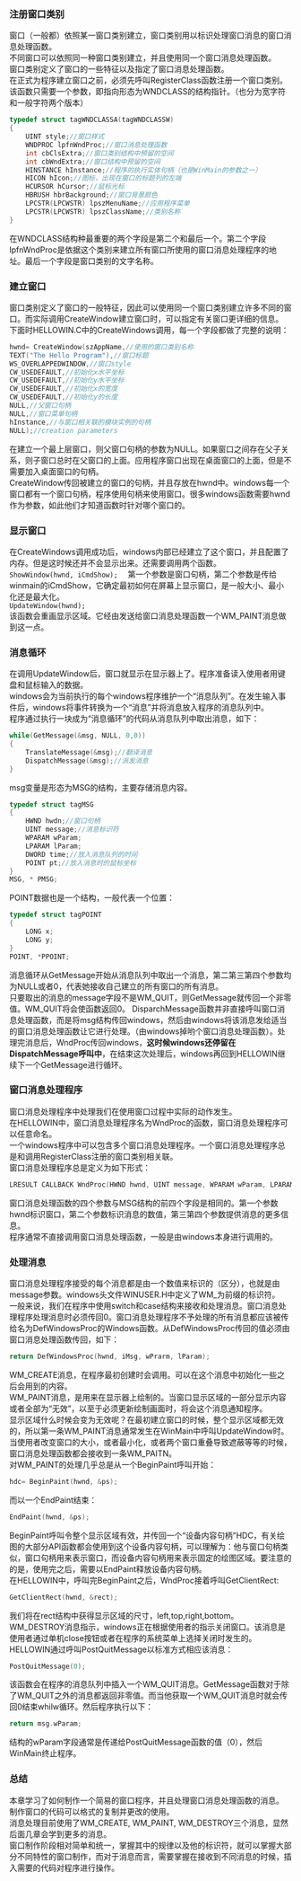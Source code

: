 ### 注册窗口类别
窗口（一般都）依照某一窗口类别建立，窗口类别用以标识处理窗口消息的窗口消息处理函数。  
不同窗口可以依照同一种窗口类别建立，并且使用同一个窗口消息处理函数。  
窗口类别定义了窗口的一些特征以及指定了窗口消息处理函数。  
在正式为程序建立窗口之前，必须先呼叫RegisterClass函数注册一个窗口类别。该函数只需要一个参数，即指向形态为WNDCLASS的结构指针。（也分为宽字符和一般字符两个版本）  
```c
typedef struct tagWNDCLASSA(tagWNDCLASSW)  
{  
	UINT style;//窗口样式  
	WNDPROC lpfnWndProc;//窗口消息处理函数  
	int cbClsExtra;//窗口类别结构中预留的空间  
	int cbWndExtra;//窗口结构中预留的空间  
	HINSTANCE hInstance;//程序的执行实体句柄（也是WinMain的参数之一）  
	HICON hIcon;//图标，出现在窗口的标题列的左端  
	HCURSOR hCursor;//鼠标光标  
	HBRUSH hbrBackground;//窗口背景颜色  
	LPCSTR(LPCWSTR) lpszMenuName;//应用程序菜单  
	LPCSTR(LPCWSTR) lpszClassName;//类别名称  
}
```     
在WNDCLASS结构种最重要的两个字段是第二个和最后一个。第二个字段lpfnWndProc是依据这个类别来建立所有窗口所使用的窗口消息处理程序的地址。最后一个字段是窗口类别的文字名称。  
### 建立窗口  
窗口类别定义了窗口的一般特征，因此可以使用同一个窗口类别建立许多不同的窗口。而实际调用CreateWindow建立窗口时，可以指定有关窗口更详细的信息。  
下面时HELLOWIN.C中的CreateWindows调用，每一个字段都做了完整的说明：  
```c
hwnd= CreateWindow(szAppName,//使用的窗口类别名称  
TEXT("The Hello Program"),//窗口标题  
WS_OVERLAPPEDWINDOW,//窗口style  
CW_USEDEFAULT,//初始化x水平坐标  
CW_USEDEFAULT,//初始化y水平坐标  
CW_USEDEFAULT,//初始化x的宽度  
CW_USEDEFAULT,//初始化y的长度  
NULL,//父窗口句柄  
NULL,//窗口菜单句柄  
hInstance,//与窗口相关联的模块实例的句柄   
NULL);//creation parameters
```
在建立一个最上层窗口，则父窗口句柄的参数为NULL。如果窗口之间存在父子关系，则子窗口总时在父窗口的上面。应用程序窗口出现在桌面窗口的上面，但是不需要加入桌面窗口的句柄。  
CreateWindow传回被建立的窗口的句柄，并且存放在hwnd中。windows每一个窗口都有一个窗口句柄，程序使用句柄来使用窗口。很多windows函数需要hwnd作为参数，如此他们才知道函数时针对哪个窗口的。  
### 显示窗口  
在CreateWindows调用成功后，windows内部已经建立了这个窗口，并且配置了内存。但是这时候还并不会显示出来。还需要调用两个函数。  
`ShowWindow(hwnd, iCmdShow);  `
第一个参数是窗口句柄，第二个参数是传给winmain的iCmdShow，它确定最初如何在屏幕上显示窗口，是一般大小、最小化还是最大化。  
`UpdateWindow(hwnd);`  
该函数会重画显示区域。它经由发送给窗口消息处理函数一个WM_PAINT消息做到这一点。  
### 消息循环  
在调用UpdateWindow后，窗口就显示在显示器上了。程序准备读入使用者用键盘和鼠标输入的数据。  
windows会为当前执行的每个windows程序维护一个“消息队列”。在发生输入事件后，windows将事件转换为一个“消息”并将消息放入程序的消息队列中。  
程序通过执行一块成为“消息循环”的代码从消息队列中取出消息，如下：  
```c
while(GetMessage(&msg, NULL, 0,0))  
{  
	TranslateMessage(&msg);//翻译消息  
	DispatchMessage(&msg);//派发消息  
}
```  
msg变量是形态为MSG的结构，主要存储消息内容。  
```c
typedef struct tagMSG  
{  
	HWND hwdn;//窗口句柄  
	UINT message;//消息标识符  
	WPARAM wParam;  
	LPARAM lParam;  
	DWORD time;//放入消息队列的时间  
	POINT pt;//放入消息时的鼠标坐标  
}  
MSG, * PMSG;
```  
POINT数据也是一个结构，一般代表一个位置：  
```c
typedef struct tagPOINT  
{  
	LONG x;  
	LONG y;  
}  
POINT, *PPOINT;
```  
消息循环从GetMessage开始从消息队列中取出一个消息，第二第三第四个参数均为NULL或者0，代表她接收自己建立的所有窗口的所有消息。  
只要取出的消息的message字段不是WM_QUIT，则GetMessage就传回一个非零值。WM_QUIT将会使函数返回0。
DisparchMessage函数并非直接呼叫窗口消息处理函数，而是将msg结构传回windows，然后由windows将该消息发给适当的窗口消息处理函数让它进行处理。（由windows掉哟个窗口消息处理函数）。处理完消息后，WndProc传回windows，**这时候windows还停留在DispatchMessage呼叫中**，在结束这次处理后，windows再回到HELLOWIN继续下一个GetMessage进行循环。  
### 窗口消息处理程序
窗口消息处理程序中处理我们在使用窗口过程中实际的动作发生。  
在HELLOWIN中，窗口消息处理程序名为WndProc的函数，窗口消息处理程序可以任意命名。  
一个windows程序中可以包含多个窗口消息处理程序。一个窗口消息处理程序总是和调用RegisterClass注册的窗口类别相关联。  
窗口消息处理程序总是定义为如下形式：  
```c
LRESULT CALLBACK WndProc(HWND hwnd, UINT message, WPARAM wParam, LPARAM lParam);
```  
窗口消息处理函数的四个参数与MSG结构的前四个字段是相同的。第一个参数hwnd标识窗口，第二个参数标识消息的数值，第三第四个参数提供消息的更多信息。  
程序通常不直接调用窗口消息处理函数，一般是由windows本身进行调用的。  
### 处理消息
窗口消息处理程序接受的每个消息都是由一个数值来标识的（区分），也就是由message参数。windows头文件WINUSER.H中定义了WM_为前缀的标识符。  
一般来说，我们在程序中使用switch和case结构来接收和处理消息。窗口消息处理程序处理消息时必须传回0。窗口消息处理程序不予处理的所有消息都应该被传给名为DefWindowsProc的Windows函数。从DefWindowsProc传回的值必须由窗口消息处理函数传回，如下：  
```c
return DefWindowsProc(hwnd, iMsg, wPrarm, lParam);
```  
WM_CREATE消息，在程序最初创建时会调用。可以在这个消息中初始化一些之后会用到的内容。  
WM_PAINT消息，是用来在显示器上绘制的。当窗口显示区域的一部分显示内容或者全部为“无效”，以至于必须更新绘制画面时，将会这个消息通知程序。  
显示区域什么时候会变为无效呢？在最初建立窗口的时候，整个显示区域都无效的，所以第一条WM_PAINT消息通常发生在WinMain中呼叫UpdateWindow时。  
当使用者改变窗口的大小，或者最小化，或者两个窗口重叠导致遮蔽等等的时候，窗口消息处理函数都会接收到一条WM_PAITN。  
对WM_PAINT的处理几乎总是从一个BeginPaint呼叫开始：  
```c
hdc= BeginPaint(hwnd, &ps);
```  
而以一个EndPaint结束：  
```c
EndPaint(hwnd, &ps);
```  
BeginPaint呼叫令整个显示区域有效，并传回一个“设备内容句柄”HDC，有关绘图的大部分API函数都会使用到这个设备内容句柄，可以理解为：他与窗口句柄类似，窗口句柄用来表示窗口，而设备内容句柄用来表示固定的绘图区域。要注意的的是，使用完之后，需要以EndPaint释放设备内容句柄。  
在HELLOWIN中，呼叫完BeginPaint之后，WndProc接着呼叫GetClientRect:  
```c
GetClientRect(hwnd, &rect);
```  
我们将在rect结构中获得显示区域的尺寸，left,top,right,bottom。  
WM_DESTROY消息指示，windows正在根据使用者的指示关闭窗口。该消息是使用者通过单机close按钮或者在程序的系统菜单上选择关闭时发生的。  
HELLOWIN通过呼叫PostQuitMessage以标准方式相应该消息：  
```c
PostQuitMessage(0);
```  
该函数会在程序的消息队列中插入一个WM_QUIT消息。GetMessage函数对于除了WM_QUIT之外的消息都返回非零值。而当他获取一个WM_QUIT消息时就会传回0结束whilw循环。然后程序执行以下：
```c
return msg.wParam;
```  
结构的wParam字段通常是传递给PostQuitMessage函数的值（0），然后WinMain终止程序。  
### 总结
本章学习了如何制作一个简易的窗口程序，并且处理窗口消息处理函数的消息。  
制作窗口的代码可以格式的复制并更改的使用。  
消息处理目前使用了WM_CREATE, WM_PAINT, WM_DESTROY三个消息，显然后面几章会学到更多的消息。  
窗口制作阶段相对简单和统一，掌握其中的规律以及他的标识符，就可以掌握大部分不同特性的窗口制作，而对于消息而言，需要掌握在接收到不同消息的时候，插入需要的代码对程序进行操作。
